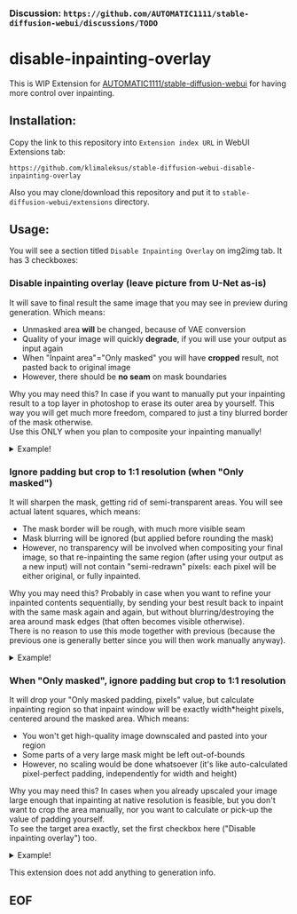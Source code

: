 ### Discussion: `https://github.com/AUTOMATIC1111/stable-diffusion-webui/discussions/TODO`

# disable-inpainting-overlay

This is WIP Extension for [AUTOMATIC1111/stable-diffusion-webui](https://github.com/AUTOMATIC1111/stable-diffusion-webui) for having more control over inpainting.

## Installation:
Copy the link to this repository into `Extension index URL` in WebUI Extensions tab:
```
https://github.com/klimaleksus/stable-diffusion-webui-disable-inpainting-overlay
```
Also you may clone/download this repository and put it to `stable-diffusion-webui/extensions` directory.

## Usage:
You will see a section titled `Disable Inpainting Overlay` on img2img tab. It has 3 checkboxes:

### Disable inpainting overlay (leave picture from U-Net as-is)
It will save to final result the same image that you may see in preview during generation. Which means:
- Unmasked area **will** be changed, because of VAE conversion
- Quality of your image will quickly **degrade**, if you will use your output as input again
- When "Inpaint area"="Only masked" you will have **cropped** result, not pasted back to original image
- However, there should be **no seam** on mask boundaries

Why you may need this? In case if you want to manually put your inpainting result to a top layer in photoshop to erase its outer area by yourself. This way you will get much more freedom, compared to just a tiny blurred border of the mask otherwise.  
Use this ONLY when you plan to composite your inpainting manually!

<details><summary>Example!</summary>
  
TODO

</details>

### Ignore padding but crop to 1:1 resolution (when "Only masked")
It will sharpen the mask, getting rid of semi-transparent areas. You will see actual latent squares, which means:
- The mask border will be rough, with much more visible seam
- Mask blurring will be ignored (but applied before rounding the mask)
- However, no transparency will be involved when compositing your final image, so that re-inpainting the same region (after using your output as a new input) will not contain "semi-redrawn" pixels: each pixel will be either original, or fully inpainted.

Why you may need this? Probably in case when you want to refine your inpainted contents sequentially, by sending your best result back to inpaint with the same mask again and again, but without blurring/destroying the area around mask edges (that often becomes visible otherwise).  
There is no reason to use this mode together with previous (because the previous one is generally better since you will then work manually anyway).

<details><summary>Example!</summary>
  
TODO

</details>

### When "Only masked", ignore padding but crop to 1:1 resolution
It will drop your "Only masked padding, pixels" value, but calculate inpainting region so that inpaint window will be exactly width\*height pixels, centered around the masked area. Which means:
- You won't get high-quality image downscaled and pasted into your region
- Some parts of a very large mask might be left out-of-bounds
- However, no scaling would be done whatsoever (it's like auto-calculated pixel-perfect padding, independently for width and height)

Why you may need this? In cases when you already upscaled your image large enough that inpainting at native resolution is feasible, but you don't want to crop the area manually, nor you want to calculate or pick-up the value of padding yourself.  
To see the target area exactly, set the first checkbox here ("Disable inpainting overlay") too.

<details><summary>Example!</summary>
  
TODO

</details>

This extension does not add anything to generation info.
## EOF
